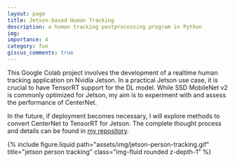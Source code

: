 ```yaml
---
layout: page
title: Jetson-based Human Tracking
description: a human tracking postprocessing program in Python
img: 
importance: 4
category: fun
giscus_comments: true
---
```


This Google Colab project involves the development of a realtime human tracking application on Nvidia Jetson. In a practical Jetson use case, it is crucial to have TensorRT support for the DL model. While SSD MobileNet v2 is commonly optimized for Jetson, my aim is to experiment with and assess the performance of CenterNet.

In the future, if deployment becomes necessary, I will explore methods to convert CenterNet to TensorRT for Jetson. The complete thought process and details can be found in [my repository](https://github.com/ykchong45/jetson-tracking-person).

<div class="row">
    <div class="col-sm mt-3 mt-md-0">
        {% include figure.liquid path="assets/img/jetson-person-tracking.gif" title="jetson person tracking" class="img-fluid rounded z-depth-1" %}
    </div>
</div>